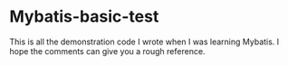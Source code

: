 # Mybatis-basic-test
This is all the demonstration code I wrote when I was learning Mybatis. I hope the comments can give you a rough reference.
